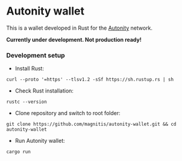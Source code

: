 # Autonity wallet

This is a wallet developed in Rust for the [Autonity](https://autonity.org/) network.

**Currently under development. Not production ready!**

###  Development setup

- Install Rust:
```console
curl --proto '=https' --tlsv1.2 -sSf https://sh.rustup.rs | sh
```

- Check Rust installation:
```console
rustc --version
```

- Clone repository and switch to root folder:
```console
git clone https://github.com/magnitis/autonity-wallet.git && cd autonity-wallet
```

- Run Autonity wallet:
```console
cargo run
```

